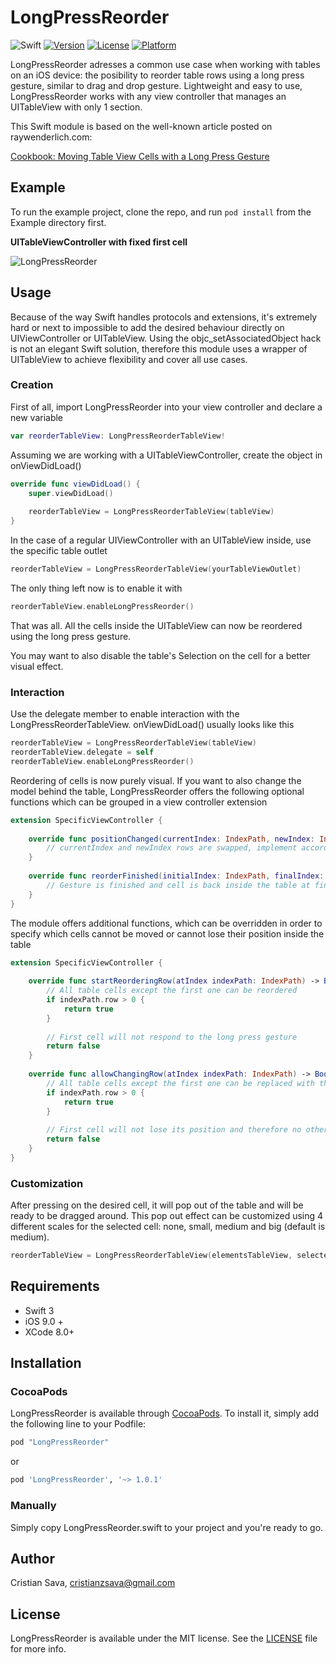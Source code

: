 # LongPressReorder

![Swift](https://img.shields.io/badge/Swift-3.0-brightgreen.svg)
[![Version](https://img.shields.io/cocoapods/v/LongPressReorder.svg?style=flat)](http://cocoapods.org/pods/LongPressReorder)
[![License](https://img.shields.io/cocoapods/l/LongPressReorder.svg?style=flat)](http://cocoapods.org/pods/LongPressReorder)
[![Platform](https://img.shields.io/cocoapods/p/LongPressReorder.svg?style=flat)](http://cocoapods.org/pods/LongPressReorder)

LongPressReorder adresses a common use case when working with tables on an iOS device: the posibility to reorder table rows using a long press gesture, similar to drag and drop gesture. Lightweight and easy to use, LongPressReorder works with any view controller that manages an UITableView with only 1 section.

This Swift module is based on the well-known article posted on raywenderlich.com: 

[Cookbook: Moving Table View Cells with a Long Press Gesture](https://www.raywenderlich.com/63089/cookbook-moving-table-view-cells-with-a-long-press-gesture)

## Example

To run the example project, clone the repo, and run `pod install` from the Example directory first.

**UITableViewController with fixed first cell**

![LongPressReorder](/Screenshots/LongPressReorder.gif)

## Usage

Because of the way Swift handles protocols and extensions, it's extremely hard or next to impossible to add the desired behaviour directly on UIViewController or UITableView. Using the objc_setAssociatedObject hack is not an elegant Swift solution, therefore this module uses a wrapper of UITableView to achieve flexibility and cover all use cases.

### Creation

First of all, import LongPressReorder into your view controller and declare a new variable
```swift
var reorderTableView: LongPressReorderTableView!
```

Assuming we are working with a UITableViewController, create the object in onViewDidLoad()
```swift
override func viewDidLoad() {
    super.viewDidLoad()
        
    reorderTableView = LongPressReorderTableView(tableView)
}
```

In the case of a regular UIViewController with an UITableView inside, use the specific table outlet
```swift
reorderTableView = LongPressReorderTableView(yourTableViewOutlet)
```

The only thing left now is to enable it with
```swift
reorderTableView.enableLongPressReorder()
```

That was all. All the cells inside the UITableView can now be reordered using the long press gesture.

You may want to also disable the table's Selection on the cell for a better visual effect.

### Interaction

Use the delegate member to enable interaction with the LongPressReorderTableView. onViewDidLoad() usually looks like this
```swift
reorderTableView = LongPressReorderTableView(tableView)
reorderTableView.delegate = self
reorderTableView.enableLongPressReorder()
```

Reordering of cells is now purely visual. If you want to also change the model behind the table, LongPressReorder offers the following optional functions which can be grouped in a view controller extension
```swift
extension SpecificViewController {
    
    override func positionChanged(currentIndex: IndexPath, newIndex: IndexPath) {
        // currentIndex and newIndex rows are swapped, implement accordingly
    }
    
    override func reorderFinished(initialIndex: IndexPath, finalIndex: IndexPath) {
        // Gesture is finished and cell is back inside the table at finalIndex position
    }
}
```

The module offers additional functions, which can be overridden in order to specify which cells cannot be moved or cannot lose their position inside the table
```swift
extension SpecificViewController {
    
    override func startReorderingRow(atIndex indexPath: IndexPath) -> Bool {
        // All table cells except the first one can be reordered
        if indexPath.row > 0 {
            return true
        }
        
        // First cell will not respond to the long press gesture
        return false
    }
    
    override func allowChangingRow(atIndex indexPath: IndexPath) -> Bool {
        // All table cells except the first one can be replaced with the selected cell
        if indexPath.row > 0 {
            return true
        }
        
        // First cell will not lose its position and therefore no other cell can replace it
        return false
    }
}
```

### Customization

After pressing on the desired cell, it will pop out of the table and will be ready to be dragged around. This pop out effect can be customized using 4 different scales for the selected cell: none, small, medium and big (default is medium).
```swift
reorderTableView = LongPressReorderTableView(elementsTableView, selectedRowScale: SelectedRowScale.small)
```


## Requirements

- Swift 3
- iOS 9.0 +
- XCode 8.0+

## Installation

### CocoaPods
LongPressReorder is available through [CocoaPods](http://cocoapods.org). To install
it, simply add the following line to your Podfile:

```ruby
pod "LongPressReorder"
```
or

```ruby
pod 'LongPressReorder', '~> 1.0.1'
```

### Manually
Simply copy LongPressReorder.swift to your project and you're ready to go.

## Author

Cristian Sava, cristianzsava@gmail.com

## License

LongPressReorder is available under the MIT license. See the [LICENSE](LICENSE) file for more info.
